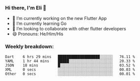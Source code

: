 ### Hi there, I'm Eli 👋
- 🔭 I’m currently working on the new Flutter App
- 🌱 I’m currently learning Go
- 🦄 I’m looking to collaborate with other flutter developers
- 😄 Pronouns: He/Him/His

### Weekly breakdown:
<!--START_SECTION:waka-->

```text
Dart    6 hrs 29 mins   ███████████████████░░░░░░   76.11 %
YAML    1 hr 44 mins    █████░░░░░░░░░░░░░░░░░░░░   20.33 %
JSON    18 mins         █░░░░░░░░░░░░░░░░░░░░░░░░   03.52 %
XML     0 secs          ░░░░░░░░░░░░░░░░░░░░░░░░░   00.03 %
Other   0 secs          ░░░░░░░░░░░░░░░░░░░░░░░░░   00.01 %
```

<!--END_SECTION:waka-->

